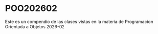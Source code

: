 # POO202602
Este es un compendio de las clases vistas en la materia de Programacion Orientada a Objetos 2026-02
